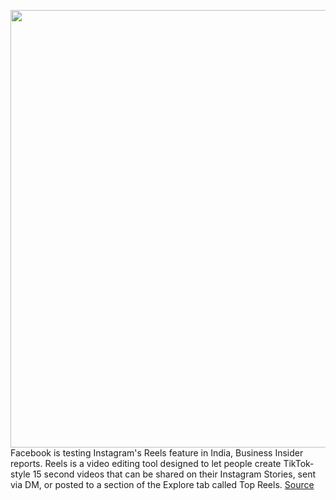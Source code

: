 <img src='https://cdn.vox-cdn.com/thumbor/kZ6cEogDMKHgEMfm4MdAoJ3w2LY=/0x0:2040x1360/1200x800/filters:focal(857x517:1183x843)/cdn.vox-cdn.com/uploads/chorus_image/image/67020316/acastro_190919_1777_instagram_0002.0.0.png' width='700px' /><br/>
Facebook is testing Instagram's Reels feature in India, Business Insider reports. Reels is a video editing tool designed to let people create TikTok-style 15 second videos that can be shared on their Instagram Stories, sent via DM, or posted to a section of the Explore tab called Top Reels.
<a href='https://www.theverge.com/2020/7/6/21314370/instagram-reels-india-tiktok-video-editing-15-seconds-brazil-france-germany-lasso'> Source <a/>